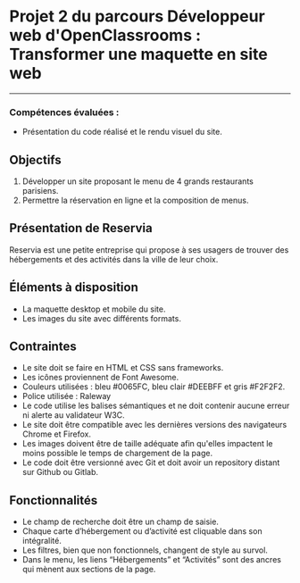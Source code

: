 # Projet 2 du parcours Développeur web d'OpenClassrooms : Transformer une maquette en site web
***
### Compétences évaluées :
* Présentation du code réalisé et le rendu visuel du site.

## Objectifs
1. Développer un site proposant le menu de 4 grands restaurants parisiens.
2. Permettre la réservation en ligne et la composition de menus.

## Présentation de Reservia
Reservia est une petite entreprise qui propose à ses usagers de trouver des hébergements et des activités dans la ville de leur choix.

## Éléments à disposition
* La maquette desktop et mobile du site.
* Les images du site avec différents formats.

## Contraintes
* Le site doit se faire en HTML et CSS sans frameworks.
* Les icônes proviennent de Font Awesome.
* Couleurs utilisées : bleu #0065FC, bleu clair #DEEBFF et gris #F2F2F2.
* Police utilisée : Raleway
* Le code utilise les balises sémantiques et ne doit contenir aucune erreur ni alerte au validateur W3C.
* Le site doit être compatible avec les dernières versions des navigateurs Chrome et Firefox.
* Les images doivent être de taille adéquate afin qu'elles impactent le moins possible le temps de chargement de la page.
* Le code doit être versionné avec Git et doit avoir un repository distant sur Github ou Gitlab.

## Fonctionnalités
* Le champ de recherche doit être un champ de saisie.
* Chaque carte d’hébergement ou d’activité est cliquable dans son intégralité.
* Les filtres, bien que non fonctionnels, changent de style au survol.
* Dans le menu, les liens “Hébergements” et “Activités” sont des ancres qui mènent aux sections de la page.
